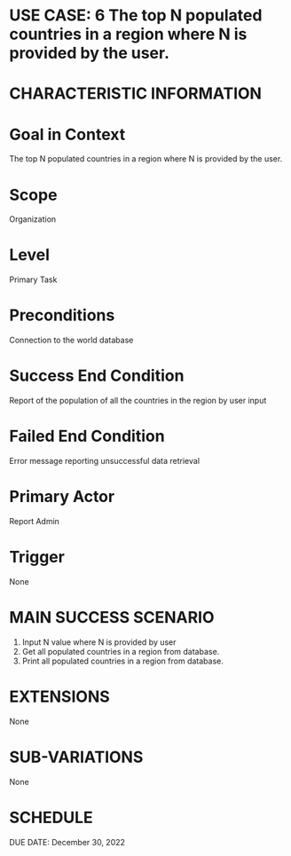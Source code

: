 # USE CASE: 6 The top N populated countries in a region where N is provided by the user.

# CHARACTERISTIC INFORMATION

# Goal in Context
The top N populated countries in a region where N is provided by the user.

# Scope
Organization

# Level
Primary Task

# Preconditions
Connection to the world database

# Success End Condition
Report of the population of all the countries in the region by user input

# Failed End Condition
Error message reporting unsuccessful data retrieval

# Primary Actor
Report Admin

# Trigger
None

# MAIN SUCCESS SCENARIO
1. Input N value where N is provided by user
2. Get all populated countries in a region from database.
3. Print all populated countries in a region from database.

# EXTENSIONS
None

# SUB-VARIATIONS
None

# SCHEDULE
DUE DATE: December 30, 2022

